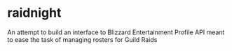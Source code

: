 # raidnight
An attempt to build an interface to Blizzard Entertainment Profile API meant to ease the task of managing rosters for Guild Raids
